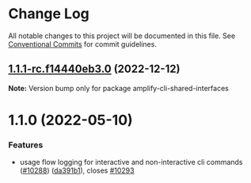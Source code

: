 # Change Log

All notable changes to this project will be documented in this file.
See [Conventional Commits](https://conventionalcommits.org) for commit guidelines.

## [1.1.1-rc.f14440eb3.0](https://github.com/aws-amplify/amplify-cli/compare/amplify-cli-shared-interfaces@1.1.0...amplify-cli-shared-interfaces@1.1.1-rc.f14440eb3.0) (2022-12-12)

**Note:** Version bump only for package amplify-cli-shared-interfaces





# 1.1.0 (2022-05-10)


### Features

* usage flow logging for interactive and non-interactive cli commands ([#10288](https://github.com/aws-amplify/amplify-cli/issues/10288)) ([da391b1](https://github.com/aws-amplify/amplify-cli/commit/da391b146612d8914f72e558e5503d075456c820)), closes [#10293](https://github.com/aws-amplify/amplify-cli/issues/10293)
